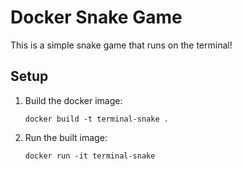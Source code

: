 # Docker Snake Game
This is a simple snake game that runs on the terminal!

## Setup
1. Build the docker image:
   ```
   docker build -t terminal-snake .
   ```
2. Run the built image:
   ```
   docker run -it terminal-snake
   ```
